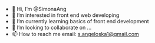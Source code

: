 - 👋 Hi, I’m @SimonaAng
- 👀 I’m interested in front end web developing
- 🌱 I’m currently learning basics of front end development 
- 💞️ I’m looking to collaborate on ...
- 📫 How to reach me email: s.angeloska1@gmail.com

<!---
SimonaAng/SimonaAng is a ✨ special ✨ repository because its `README.md` (this file) appears on your GitHub profile.
You can click the Preview link to take a look at your changes.
--->
